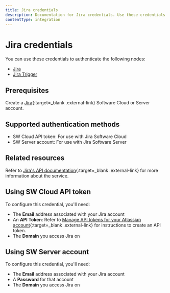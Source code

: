 ```yaml
---
title: Jira credentials
description: Documentation for Jira credentials. Use these credentials to authenticate Jira in n8n, a workflow automation platform.
contentType: integration
---
```


# Jira credentials

You can use these credentials to authenticate the following nodes:

- [Jira](/integrations/builtin/app-nodes/n8n-nodes-base.jira/)
- [Jira Trigger](/integrations/builtin/trigger-nodes/n8n-nodes-base.jiratrigger/)

## Prerequisites

Create a [Jira](https://www.atlassian.com/software/jira){:target=_blank .external-link} Software Cloud or Server account.

## Supported authentication methods

- SW Cloud API token: For use with Jira Software Cloud
- SW Server account: For use with Jira Software Server

## Related resources

Refer to [Jira's API documentation](https://developer.atlassian.com/cloud/jira/platform/rest/v2/intro/#about){:target=_blank .external-link} for more information about the service.

## Using SW Cloud API token

To configure this credential, you'll need:

- The **Email** address associated with your Jira account
- An **API Token**: Refer to [Manage API tokens for your Atlassian account](https://support.atlassian.com/atlassian-account/docs/manage-api-tokens-for-your-atlassian-account/){:target=_blank .external-link} for instructions to create an API token.
- The **Domain** you access Jira on

## Using SW Server account

To configure this credential, you'll need:

- The **Email** address associated with your Jira account
- A **Password** for that account
- The **Domain** you access Jira on

